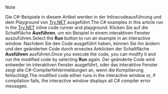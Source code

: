 
> [!NOTE]
> <span data-ttu-id="97ff6-101">Die C#-Beispiele in diesem Artikel werden in der Inlinecodeausführung und dem Playground von [Try.NET](https://try.dot.net) ausgeführt.</span><span class="sxs-lookup"><span data-stu-id="97ff6-101">The C# examples in this article run in the [Try.NET](https://try.dot.net) inline code runner and playground.</span></span> <span data-ttu-id="97ff6-102">Klicken Sie auf die Schaltfläche **Ausführen**, um ein Beispiel in einem interaktiven Fenster auszuführen.</span><span class="sxs-lookup"><span data-stu-id="97ff6-102">Select the **Run** button to run an example in an interactive window.</span></span> <span data-ttu-id="97ff6-103">Nachdem Sie den Code ausgeführt haben, können Sie ihn ändern und den geänderten Code durch erneutes Anklicken der Schaltfläche **Ausführen** ausführen.</span><span class="sxs-lookup"><span data-stu-id="97ff6-103">Once you execute the code, you can modify it and run the modified code by selecting **Run** again.</span></span> <span data-ttu-id="97ff6-104">Der geänderte Code wird entweder im interaktiven Fenster ausgeführt, oder das interaktive Fenster zeigt alle C#-Compilerfehlermeldungen an, wenn die Kompilierung fehlschlägt.</span><span class="sxs-lookup"><span data-stu-id="97ff6-104">The modified code either runs in the interactive window or, if compilation fails, the interactive window displays all C# compiler error messages.</span></span>  
